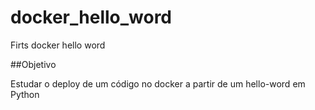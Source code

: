 # docker_hello_word
Firts docker hello word

##Objetivo

Estudar o deploy de um código no docker a partir de um hello-word em Python
